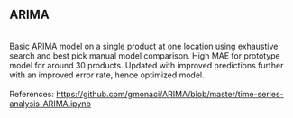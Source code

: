 ## ARIMA <br>

<br> Basic ARIMA model on a single product at one location using exhaustive search and best pick manual model comparison. High MAE for prototype model for around 30 products.
Updated with improved predictions further with an improved error rate, hence optimized model. <br> <br>
References: https://github.com/gmonaci/ARIMA/blob/master/time-series-analysis-ARIMA.ipynb
